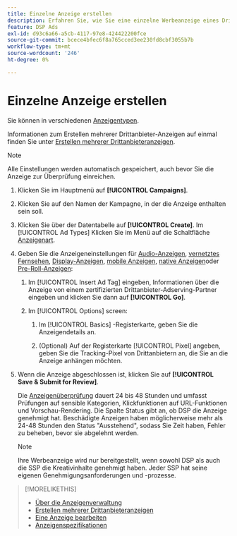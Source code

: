 ```yaml
---
title: Einzelne Anzeige erstellen
description: Erfahren Sie, wie Sie eine einzelne Werbeanzeige eines Drittanbieters erstellen.
feature: DSP Ads
exl-id: d93c6a66-a5cb-4117-97e8-424422200fce
source-git-commit: bcece4bfec6f8a765cced3ee230fd8cbf3055b7b
workflow-type: tm+mt
source-wordcount: '246'
ht-degree: 0%

---
```


# Einzelne Anzeige erstellen

Sie können in verschiedenen [Anzeigentypen](ad-about.md#ad-types).

Informationen zum Erstellen mehrerer Drittanbieter-Anzeigen auf einmal finden Sie unter [Erstellen mehrerer Drittanbieteranzeigen](ad-create-multiple.md).

>[!NOTE]
>
>Alle Einstellungen werden automatisch gespeichert, auch bevor Sie die Anzeige zur Überprüfung einreichen.

1. Klicken Sie im Hauptmenü auf **[!UICONTROL Campaigns]**.

1. Klicken Sie auf den Namen der Kampagne, in der die Anzeige enthalten sein soll.

1. Klicken Sie über der Datentabelle auf **[!UICONTROL Create]**. Im [!UICONTROL Ad Types] Klicken Sie im Menü auf die Schaltfläche [Anzeigenart](ad-about.md#ad-types).

1. Geben Sie die Anzeigeneinstellungen für [Audio-Anzeigen](ad-settings-audio.md), [vernetztes Fernsehen](ad-settings-connected-tv.md), [Display-Anzeigen](ad-settings-display.md), [mobile Anzeigen](ad-settings-mobile.md), [native Anzeigen](ad-settings-native.md)oder [Pre-Roll-Anzeigen](ad-settings-pre-roll.md):

   1. Im [!UICONTROL Insert Ad Tag] eingeben, Informationen über die Anzeige von einem zertifizierten Drittanbieter-Adserving-Partner eingeben und klicken Sie dann auf **[!UICONTROL Go]**.

   1. Im [!UICONTROL Options] screen:

      1. Im [!UICONTROL Basics] -Registerkarte, geben Sie die Anzeigendetails an.

      1. (Optional) Auf der Registerkarte [!UICONTROL Pixel] angeben, geben Sie die Tracking-Pixel von Drittanbietern an, die Sie an die Anzeige anhängen möchten.

1. Wenn die Anzeige abgeschlossen ist, klicken Sie auf **[!UICONTROL Save & Submit for Review]**.

   Die [Anzeigenüberprüfung](ad-about.md) dauert 24 bis 48 Stunden und umfasst Prüfungen auf sensible Kategorien, Klickfunktionen auf URL-Funktionen und Vorschau-Rendering. Die Spalte Status gibt an, ob DSP die Anzeige genehmigt hat. Beschädigte Anzeigen haben möglicherweise mehr als 24-48 Stunden den Status &quot;Ausstehend&quot;, sodass Sie Zeit haben, Fehler zu beheben, bevor sie abgelehnt werden.

   >[!NOTE]
   >
   >Ihre Werbeanzeige wird nur bereitgestellt, wenn sowohl DSP als auch die SSP die Kreativinhalte genehmigt haben. Jeder SSP hat seine eigenen Genehmigungsanforderungen und -prozesse.

>[!MORELIKETHIS]
>
>* [Über die Anzeigenverwaltung](ad-about.md)
>* [Erstellen mehrerer Drittanbieteranzeigen](ad-create-multiple.md)
>* [Eine Anzeige bearbeiten](ad-edit.md)
>* [Anzeigenspezifikationen](ad-specs.md)

